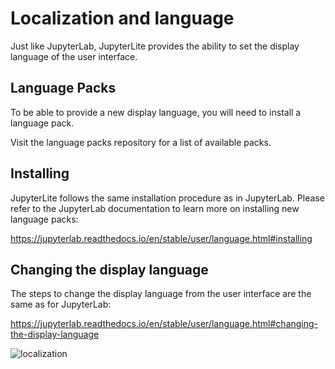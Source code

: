 # Localization and language

Just like JupyterLab, JupyterLite provides the ability to set the display language of
the user interface.

## Language Packs

To be able to provide a new display language, you will need to install a language pack.

Visit the language packs repository for a list of available packs.

## Installing

JupyterLite follows the same installation procedure as in JupyterLab. Please refer to
the JupyterLab documentation to learn more on installing new language packs:

https://jupyterlab.readthedocs.io/en/stable/user/language.html#installing

## Changing the display language

The steps to change the display language from the user interface are the same as for
JupyterLab:

https://jupyterlab.readthedocs.io/en/stable/user/language.html#changing-the-display-language

![localization](https://user-images.githubusercontent.com/591645/134638710-e99b9710-af61-43e0-856b-cb383b8e8181.gif)
